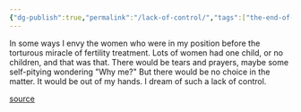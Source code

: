 ```yaml
---
{"dg-publish":true,"permalink":"/lack-of-control/","tags":["the-end-of-men"],"created":"","updated":""}
---
```


In some ways I envy the women who were in my position before the torturous miracle of fertility treatment. Lots of women had one child, or no children, and that was that. There would be tears and prayers, maybe some self-pitying wondering "Why me?" But there would be no choice in the matter. It would be out of my hands. I dream of such a lack of control.

[source](https://www.goodreads.com/book/show/53717123-the-end-of-men)
